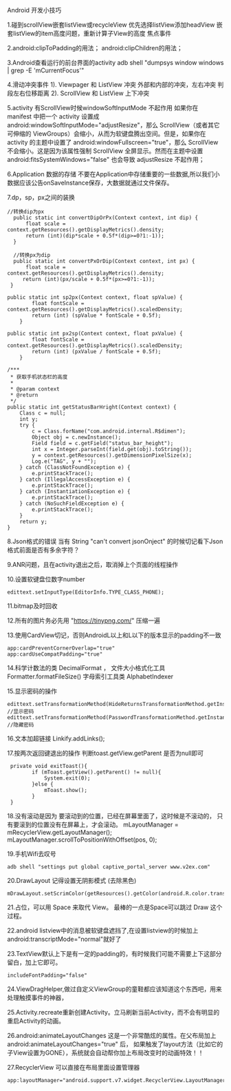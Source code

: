 Android 开发小技巧

1.碰到scrollView嵌套listView或recycleView 优先选择listView添加headView
  嵌套listView的item高度问题，重新计算子View的高度  焦点事件

2.android:clipToPadding的用法；
  android:clipChildren的用法；

3.Android查看运行的前台界面的activity
  adb shell "dumpsys window windows | grep -E 'mCurrentFocus'"

4.滑动冲突事件
  1). Viewpager 和 ListView 冲突 外部和内部的冲突，左右冲突  判段左右位移距离
  2). ScrollView 和 ListView  上下冲突

5.activity 有ScrollView时候windowSoftInputMode 不起作用
	如果你在 manifest 中把一个 activity 设置成 android:windowSoftInputMode="adjustResize"，那么 ScrollView（或者其它可伸缩的 ViewGroups）会缩小，从而为软键盘腾出空间。但是，如果你在 activity 的主题中设置了 android:windowFullscreen="true"，那么 ScrollView 不会缩小。这是因为该属性强制 ScrollView 全屏显示。然而在主题中设置 android:fitsSystemWindows="false" 也会导致 adjustResize 不起作用；

6.Application 数据的存储
	不要在Application中存储重要的一些数据,所以我们小数据应该公告onSaveInstance保存，大数据就通过文件保存。

7.dp，sp，px之间的装换

	//转换dip为px 
	  public static int convertDipOrPx(Context context, int dip) { 
	      float scale = context.getResources().getDisplayMetrics().density; 
	      return (int)(dip*scale + 0.5f*(dip>=0?1:-1)); 
	  } 
	   
	  //转换px为dip 
	  public static int convertPxOrDip(Context context, int px) { 
	      float scale = context.getResources().getDisplayMetrics().density; 
	     return (int)(px/scale + 0.5f*(px>=0?1:-1)); 
	 } 
	 
	public static int sp2px(Context context, float spValue) {
	        float fontScale = context.getResources().getDisplayMetrics().scaledDensity;
	        return (int) (spValue * fontScale + 0.5f);
	    }

	public static int px2sp(Context context, float pxValue) {
	        float fontScale = context.getResources().getDisplayMetrics().scaledDensity;
	        return (int) (pxValue / fontScale + 0.5f);
	    }

	/***
     * 获取手机状态栏的高度
     *
     * @param context
     * @return
     */
    public static int getStatusBarHright(Context context) {
        Class c = null;
        int y;
        try {
            c = Class.forName("com.android.internal.R$dimen");
            Object obj = c.newInstance();
            Field field = c.getField("status_bar_height");
            int x = Integer.parseInt(field.get(obj).toString());
            y = context.getResources().getDimensionPixelSize(x);
            Log.e("TAG", y + "");
        } catch (ClassNotFoundException e) {
            e.printStackTrace();
        } catch (IllegalAccessException e) {
            e.printStackTrace();
        } catch (InstantiationException e) {
            e.printStackTrace();
        } catch (NoSuchFieldException e) {
            e.printStackTrace();
        }
        return y;
    }

8.Json格式的错误
	当有 String "can't convert jsonOnject" 的时候切记看下Json格式前面是否有多余字符？

9.ANR问题，且在activity退出之后，取消掉上个页面的线程操作	

10.设置软键盘位数字number

	edittext.setInputType(EditorInfo.TYPE_CLASS_PHONE);

11.bitmap及时回收

12.所有的图片务必先用 "<https://tinypng.com/>" 压缩一遍

13.使用CardView切记，否则AndroidL以上和L以下的版本显示的padding不一致

	app:cardPreventCornerOverlap="true"
	app:cardUseCompatPadding="true"

14.科学计数法的类 DecimalFormat ，
	文件大小格式化工具 Formatter.formatFileSize() 
	字母索引工具类 AlphabetIndexer

15.显示密码的操作

	edittext.setTransformationMethod(HideReturnsTransformationMethod.getInstance()); //显示密码
	edittext.setTransformationMethod(PasswordTransformationMethod.getInstance());	 //隐藏密码

16.文本加超链接
	Linkify.addLinks();

17.按两次返回键退出的操作
	判断toast.getView.getParent 是否为null即可
	
	 private void exitToast(){
	        if (mToast.getView().getParent() != null){
	            System.exit(0);
	        }else {
	            mToast.show();
	        }
	 }
	
18.没有滚动是因为 要滚动到的位置，已经在屏幕里面了，这时候是不滚动的，
	只有要滚到的位置没有在屏幕上，才会滚动。
	mLayoutManager = mRecyclerView.getLayoutManager();  
	mLayoutManager.scrollToPositionWithOffset(pos, 0);  

19.手机Wifi去叹号
	
	adb shell "settings put global captive_portal_server www.v2ex.com"

20.DrawLayout 记得设置无阴影模式 (去除黑色)

	mDrawLayout.setScrimColor(getResources().getColor(android.R.color.transparent));
	
21.占位，可以用 Space 来取代 View。 最棒的一点是Space可以跳过 Draw 这个过程。

22.android listview中的消息被软键盘遮挡了,在设置listview的时候加上android:transcriptMode="normal"就好了

23.TextView默认上下是有一定的padding的，有时候我们可能不需要上下这部分留白，加上它即可。

	includeFontPadding="false"

24.ViewDragHelper,做过自定义ViewGroup的童鞋都应该知道这个东西吧，用来处理触摸事件的神器，

25.Activity.recreate重新创建Activity。立马刷新当前Activity，而不会有明显的重启Activity的动画。

26.android:animateLayoutChanges 这是一个非常酷炫的属性。在父布局加上 android:animateLayoutChanges="true" 后，
	如果触发了layout方法（比如它的子View设置为GONE），系统就会自动帮你加上布局改变时的动画特效！！

27.RecyclerView 可以直接在布局里面设置管理器

	app:layoutManager="android.support.v7.widget.RecyclerView.LayoutManager"

